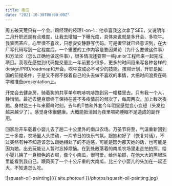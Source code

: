 ```yaml
---
title: 南瓜
date: "2021-10-30T00:00:00Z"
---
```


周五破天荒只有一个会。跟经理的经理1-on-1：他恭喜我这次拿了SEE，又说明年二月升职还是有点难度，让我去增加一下曝光度，具体来说就是多开会、多吹牛。我表面答应，心里很不喜欢，只想安安静静写代码。可是很早就已经意识到，在大厂写代码写到一定程度后，一个重要的工作内容是要因果论（为什么要做这件事）和方法论（怎么正确地做这件事），很多情况还要带一些junior工程师来一起完成项目。我现在感觉到代码提交量比一年前要少很多，更多的时间用来写各种各样的design/PRD/roadmap和开会。吹牛变成必不可少的技能。按照计划，升职是回国的前提条件，于是又不得不按着自己的头去做不喜欢的事情，大把时间浪费在码字和准备presentation上。

开完会去健身房，骑着狗的共享单车吭哧吭哧跑到另一幢楼里去。只有我一个人，静悄悄。最近去健身房终于保持在差不多疫情前的频次了，每周两次，加上数次夜跑。身材达三十年来巅峰时刻，去年的T恤和外套今年明显感觉变小变短（头发也越来越少了）。感觉身体很健康。大概能抵消因为夜里喂奶睡眠不足造成的副作用。

回家后开车载着小婴儿去了趟二十公里外的南瓜农场。万圣节将至，气温重新回到三十多度，农场里人头攒动，一片节日的快乐气氛。跟她和好了（恢复对话），不过突然有种不知道该怎么跟她相处了的不适感，可能是因为那天她的话，也可能是因为她。出去玩能让人暂时忘掉烦恼。在到处散落着的南瓜农场里走走拍拍照。给小婴儿换了一身橙色的衣服，像个小南瓜，很可爱。给他拍照，在他大大的黑眼珠里能看到我自己。跟风买了一个十公斤重的大南瓜，比三个小婴儿的头加在一起还大，不知道怎么吃。

![squash-oil-painting]({{ site.photourl }}/photos/squash-oil-painting.jpg)